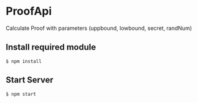# ProofApi
Calculate Proof with parameters (uppbound, lowbound, secret, randNum)
## Install required module
```
$ npm install
```
## Start Server
```
$ npm start
```
